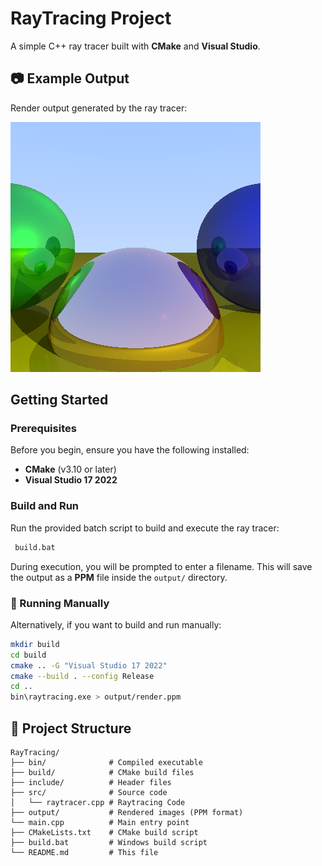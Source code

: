 # RayTracing Project

A simple C++ ray tracer built with **CMake** and **Visual Studio**.

## 📷 Example Output

Render output generated by the ray tracer:

![Example](example.png)

## Getting Started

### Prerequisites
Before you begin, ensure you have the following installed:
- **CMake** (v3.10 or later)
- **Visual Studio 17 2022**

### Build and Run
Run the provided batch script to build and execute the ray tracer:
```sh
 build.bat
```
During execution, you will be prompted to enter a filename. This will save the output as a **PPM** file inside the `output/` directory.

### 🔹 Running Manually
Alternatively, if you want to build and run manually:
```sh
mkdir build
cd build
cmake .. -G "Visual Studio 17 2022"
cmake --build . --config Release
cd ..
bin\raytracing.exe > output/render.ppm
```

## 📂 Project Structure
```
RayTracing/
├── bin/              # Compiled executable
├── build/            # CMake build files
├── include/          # Header files
├── src/              # Source code
│   └── raytracer.cpp # Raytracing Code
├── output/           # Rendered images (PPM format)
└── main.cpp          # Main entry point
├── CMakeLists.txt    # CMake build script
├── build.bat         # Windows build script
└── README.md         # This file
```
